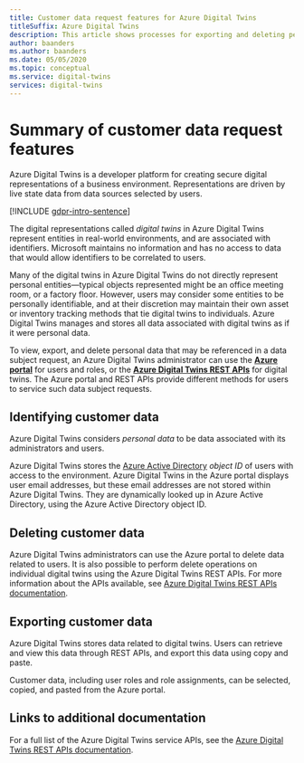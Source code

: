 ```yaml
---
title: Customer data request features​ for Azure Digital Twins
titleSuffix: Azure Digital Twins
description: This article shows processes for exporting and deleting personal data in Azure Digital Twins.
author: baanders
ms.author: baanders
ms.date: 05/05/2020
ms.topic: conceptual
ms.service: digital-twins
services: digital-twins
---
```


# Summary of customer data request features​

Azure Digital Twins is a developer platform for creating secure digital representations of a business environment. Representations are driven by live state data from data sources selected by users.

[!INCLUDE [gdpr-intro-sentence](../../includes/gdpr-intro-sentence.md)]

The digital representations called *digital twins* in Azure Digital Twins represent entities in real-world environments, and are associated with identifiers. Microsoft maintains no information and has no access to data that would allow identifiers to be correlated to users. 

Many of the digital twins in Azure Digital Twins do not directly represent personal entities—typical objects represented might be an office meeting room, or a factory floor. However, users may consider some entities to be personally identifiable, and at their discretion may maintain their own asset or inventory tracking methods that tie digital twins to individuals. Azure Digital Twins manages and stores all data associated with digital twins as if it were personal data.

To view, export, and delete personal data that may be referenced in a data subject request, an Azure Digital Twins administrator can use the [**Azure portal**](https://portal.azure.com/) for users and roles, or the [**Azure Digital Twins REST APIs**](how-to-use-apis-sdks.md) for digital twins. The Azure portal and REST APIs provide different methods for users to service such data subject requests.

## Identifying customer data

Azure Digital Twins considers *personal data* to be data associated with its administrators and users. 

Azure Digital Twins stores the [Azure Active Directory](../active-directory/fundamentals/active-directory-whatis.md) *object ID* of users with access to the environment. Azure Digital Twins in the Azure portal displays user email addresses, but these email addresses are not stored within Azure Digital Twins. They are dynamically looked up in Azure Active Directory, using the Azure Active Directory object ID.

## Deleting customer data

Azure Digital Twins administrators can use the Azure portal to delete data related to users. It is also possible to perform delete operations on individual digital twins using the Azure Digital Twins REST APIs. For more information about the APIs available, see [Azure Digital Twins REST APIs documentation](https://docs.microsoft.com/rest/api/azure-digitaltwins/).

## Exporting customer data

Azure Digital Twins stores data related to digital twins. Users can retrieve and view this data through REST APIs, and export this data using copy and paste. 

Customer data, including user roles and role assignments, can be selected, copied, and pasted from the Azure portal. 

## Links to additional documentation

For a full list of the Azure Digital Twins service APIs, see the [Azure Digital Twins REST APIs documentation](https://docs.microsoft.com/rest/api/azure-digitaltwins/).